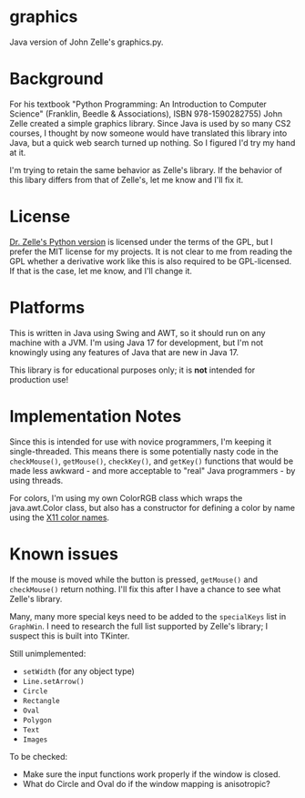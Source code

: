 # graphics
Java version of John Zelle's graphics.py.

# Background
For his textbook "Python Programming: An Introduction to Computer Science"
(Franklin, Beedle & Associations), ISBN 978-1590282755)
John Zelle created a simple graphics library.
Since Java is used by so many CS2 courses,
I thought by now someone would have translated this library
into Java, but a quick web search turned up nothing.
So I figured I'd try my hand at it.

I'm trying to retain the same behavior as Zelle's library.
If the behavior of this libary differs from that of Zelle's,
let me know and I'll fix it.

# License
[Dr. Zelle's Python version](http://mcsp.wartburg.edu/zelle/python)
is licensed under the terms of the GPL,
but I prefer the MIT license for my projects.
It is not clear to me from reading the GPL whether a derivative
work like this is also required to be GPL-licensed.
If that is the case, let me know, and I'll change it.

# Platforms
This is written in Java using Swing and AWT,
so it should run on any machine with a JVM.
I'm using Java 17 for development,
but I'm not knowingly using any features of Java
that are new in Java 17.

This library is for educational purposes only;
it is **not** intended for production use!

# Implementation Notes
Since this is intended for use with novice programmers,
I'm keeping it single-threaded.
This means there is some potentially nasty code
in the `checkMouse()`, `getMouse()`, `checkKey()`, and `getKey()`
functions that would be made less awkward - and
more acceptable to "real" Java programmers - by using
threads.

For colors, I'm using my own ColorRGB class which wraps
the java.awt.Color class, but also has a constructor
for defining a color by name
using the [X11 color names](https://en.wikipedia.org/wiki/X11_color_names).

# Known issues
If the mouse is moved while the button is pressed,
`getMouse()` and `checkMouse()` return nothing.
I'll fix this after I have a chance to see what
Zelle's library.

Many, many more special keys need to be added
to the `specialKeys` list in `GraphWin`.
I need to research the full list supported by
Zelle's library; I suspect this is built into
TKinter.

Still unimplemented:
- `setWidth` (for any object type)
- `Line.setArrow()`
- `Circle`
- `Rectangle`
- `Oval`
- `Polygon`
- `Text`
- `Images`

To be checked:
- Make sure the input functions work properly if the window is closed.
- What do Circle and Oval do if the window mapping is anisotropic?
